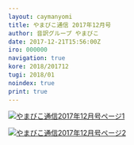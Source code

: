 ```yaml
---
layout: caymanyomi
title: やまびこ通信 2017年12月号
author: 音訳グループ やまびこ
date: 2017-12-21T15:56:00Z
iro: 000000
navigation: true
kore: 2018/201712
tugi: 2018/01
noindex: true
print: true
---
```


<a href="media/201712/201712-1.svg"><img src="media/201712/201712-1.png" alt="やまびこ通信2017年12月号ページ1" srcset="media/201712/201712-1.svg" /></a>

<a href="media/201712/201712-2.svg"><img src="media/201712/201712-2.png" alt="やまびこ通信2017年12月号ページ2" srcset="media/201712/201712-2.svg" /></a>

